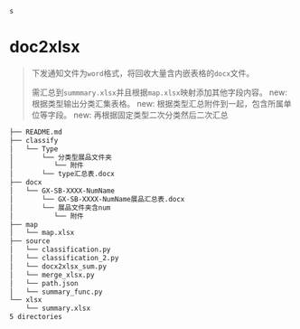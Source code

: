     s
# doc2xlsx

> 下发通知文件为`word`格式，将回收大量含内嵌表格的`docx`文件。
> 
> 需汇总到`summmary.xlsx`并且根据`map.xlsx`映射添加其他字段内容。
> new: 根据类型输出分类汇集表格。
> new: 根据类型汇总附件到一起，包含所属单位等字段。
> new: 再根据固定类型二次分类然后二次汇总

```markdown
├── README.md
├── classify
│   └── Type
│       └── 分类型展品文件夹
│          └── 附件
│       └── type汇总表.docx
├── docx
│   └── GX-SB-XXXX-NumName
│       └── GX-SB-XXXX-NumName展品汇总表.docx
│       └── 展品文件夹含num
│          └── 附件
├── map
│   └── map.xlsx 
├── source
│   └── classification.py
│   └── classification_2.py
│   └── docx2xlsx_sum.py
│   └── merge_xlsx.py
│   └── path.json
│   └── summary_func.py
└── xlsx
    └── summary.xlsx
5 directories
```
